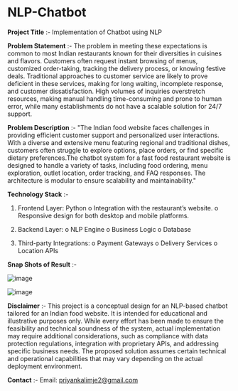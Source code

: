 # NLP-Chatbot

**Project Title** :- Implementation of Chatbot using NLP

**Problem Statement** :- The problem in meeting these expectations is common to most Indian restaurants known for their diversities in cuisines and flavors. Customers often request instant browsing of menus, customized order-taking, tracking the delivery process, or knowing festive deals. Traditional approaches to customer service are likely to prove deficient in these services, making for long waiting, incomplete response, and customer dissatisfaction. High volumes of inquiries overstretch resources, making manual handling time-consuming and prone to human error, while many establishments do not have a scalable solution for 24/7 support.

**Problem Description** :- "The Indian food website faces challenges in providing efficient customer support and personalized user interactions. With a diverse and extensive menu featuring regional and traditional dishes, customers often struggle to explore options, place orders, or find specific dietary preferences.The chatbot system for a fast food restaurant website is designed to handle a variety of tasks, including food ordering, menu exploration, outlet location, order tracking, and FAQ responses. The architecture is modular to ensure scalability and maintainability."

**Technology Stack** :-

1. Frontend Layer:
Python 
o Integration with the restaurant’s website. 
o Responsive design for both desktop and mobile platforms.

2. Backend Layer:
o NLP Engine
o Business Logic
o Database

3. Third-party Integrations:
o Payment Gateways
o Delivery Services
o Location APIs

**Snap Shots of Result** :- 

![image](https://github.com/user-attachments/assets/a4e5c5dc-460b-4f45-acce-920237f04b4e)


![image](https://github.com/user-attachments/assets/feef7409-6fab-4187-a82a-7a080e402f93)

 
**Disclaimer** :- This project is a conceptual design for an NLP-based chatbot tailored for an Indian food website. It is intended for educational and illustrative purposes only. While every effort has been made to ensure the feasibility and technical soundness of the system, actual implementation may require additional considerations, such as compliance with data protection regulations, integration with proprietary APIs, and addressing specific business needs. The proposed solution assumes certain technical and operational capabilities that may vary depending on the actual deployment environment.

**Contact** :- 
Email: priyankalimje2@gmail.com
